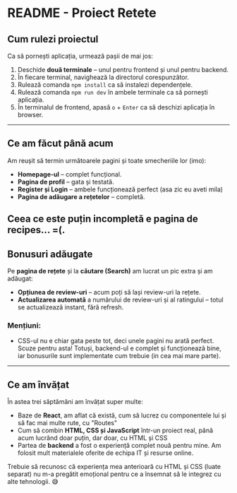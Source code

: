 # README - Proiect Retete  

## Cum rulezi proiectul  

Ca să pornești aplicația, urmează pașii de mai jos:  
1. Deschide **două terminale** – unul pentru frontend și unul pentru backend.  
2. În fiecare terminal, navighează la directorul corespunzător.  
3. Rulează comanda `npm install` ca să instalezi dependențele.  
4. Rulează comanda `npm run dev` în ambele terminale ca să pornești aplicația.  
5. În terminalul de frontend, apasă `o` + `Enter` ca să deschizi aplicația în browser.  

---

## Ce am făcut până acum  

Am reușit să termin următoarele pagini și toate smecheriile lor (imo):
- **Homepage-ul** – complet funcțional.  
- **Pagina de profil** – gata și testată.  
- **Register și Login** – ambele funcționează perfect (asa zic eu aveti mila) 
- **Pagina de adăugare a rețetelor** – completă.  

Ceea ce este puțin incompletă e pagina de recipes... =(.
---

## Bonusuri adăugate  

Pe **pagina de rețete** și la **căutare (Search)** am lucrat un pic extra și am adăugat:  
- **Opțiunea de review-uri** – acum poți să lași review-uri la rețete.  
- **Actualizarea automată** a numărului de review-uri și al ratingului – totul se actualizează instant, fără refresh.  

### Mențiuni:
- CSS-ul nu e chiar gata peste tot, deci unele pagini nu arată perfect. Scuze pentru asta! Totuși, backend-ul e complet și funcționează bine, iar bonusurile sunt implementate cum trebuie (in cea mai mare parte).  

---

## Ce am învățat  

În astea trei săptămâni am învățat super multe:  
- Baze de **React**, am aflat că există, cum să lucrez cu componentele lui și să fac mai multe rute, cu "Routes"
- Cum să combin **HTML, CSS și JavaScript** într-un proiect real, până acum lucrând doar puțin, dar doar, cu HTML și CSS
- Partea de **backend** a fost o experiență complet nouă pentru mine. Am folosit mult materialele oferite de echipa IT și resurse online.

Trebuie să recunosc că experiența mea anterioară cu HTML și CSS (luate separat) nu m-a pregătit emoțional pentru ce a însemnat să le integrez cu alte tehnologii. 😅  
